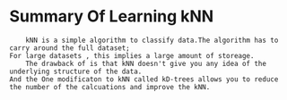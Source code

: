 # Summary Of Learning kNN

        kNN is a simple algorithm to classify data.The algorithm has to carry around the full dataset;
    For large datasets , this implies a large amount of storeage.
        The drawback of is that kNN doesn't give you any idea of the underlying structure of the data.
    And the One modificaton to kNN called kD-trees allows you to reduce the number of the calcuations and improve the kNN.
